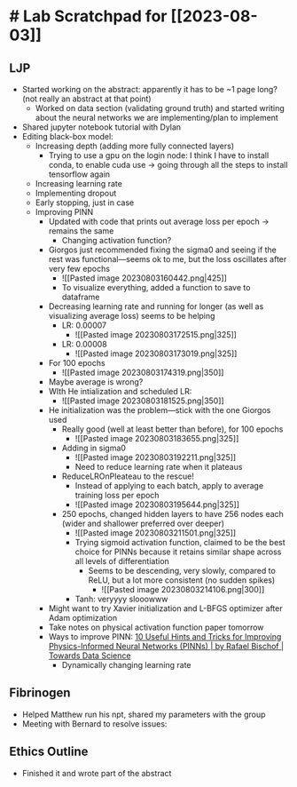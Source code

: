 # # Lab Scratchpad for [[2023-08-03]]
## LJP
- Started working on the abstract: apparently it has to be ~1 page long? (not really an abstract at that point)
	- Worked on data section (validating ground truth) and started writing about the neural networks we are implementing/plan to implement
- Shared jupyter notebook tutorial with Dylan
- Editing black-box model:
	- Increasing depth (adding more fully connected layers)
		- Trying to use a gpu on the login node: I think I have to install conda, to enable cuda use → going through all the steps to install tensorflow again
	- Increasing learning rate
	- Implementing dropout
	- Early stopping, just in case
  - Improving PINN
	  - Updated with code that prints out average loss per epoch → remains the same
		  - Changing activation function?
	  - Giorgos just recommended fixing the sigma0 and seeing if the rest was functional—seems ok to me, but the loss oscillates after very few epochs
		  - ![[Pasted image 20230803160442.png|425]]
		  - To visualize everything, added a function to save to dataframe
	  - Decreasing learning rate and running for longer (as well as visualizing average loss) seems to be helping
		  - LR: 0.00007
			  - ![[Pasted image 20230803172515.png|325]]
		  - LR: 0.00008
			  - ![[Pasted image 20230803173019.png|325]]
	  - For 100 epochs
		  - ![[Pasted image 20230803174319.png|350]]
	  - Maybe average is wrong?
	  - WIth He intialization and scheduled LR:
		  - ![[Pasted image 20230803181525.png|350]]
	  - He initialization was the problem—stick with the one Giorgos used
		  - Really good (well at least better than before), for 100 epochs
			  - ![[Pasted image 20230803183655.png|325]]
		  - Adding in sigma0
			  - ![[Pasted image 20230803192211.png|325]]
			  - Need to reduce learning rate when it plateaus
		  - ReduceLROnPleateau to the rescue!
			  - Instead of applying to each batch, apply to average training loss per epoch
			  - ![[Pasted image 20230803195644.png|325]]
		  - 250 epochs, changed hidden layers to have 256 nodes each (wider and shallower preferred over deeper)
			  - ![[Pasted image 20230803211501.png|325]]
			  - Trying sigmoid activation function, claimed to be the best choice for PINNs because it retains similar shape across all levels of differentiation
				  - Seems to be descending, very slowly, compared to ReLU, but a lot more consistent (no sudden spikes)
					  - ![[Pasted image 20230803214106.png|300]]
			  - Tanh: veryyyy slooowww
	  - Might want to try Xavier initialization and L-BFGS optimizer after Adam optimization
	  - Take notes on physical activation function paper tomorrow
	  - Ways to improve PINN: [10 Useful Hints and Tricks for Improving Physics-Informed Neural Networks (PINNs) | by Rafael Bischof | Towards Data Science](https://towardsdatascience.com/10-useful-hints-and-tricks-for-improving-pinns-1a5dd7b86001)
		  - Dynamically changing learning rate

## Fibrinogen
- Helped Matthew run his npt, shared my parameters with the group
- Meeting with Bernard to resolve issues:

## Ethics Outline
- Finished it and wrote part of the abstract